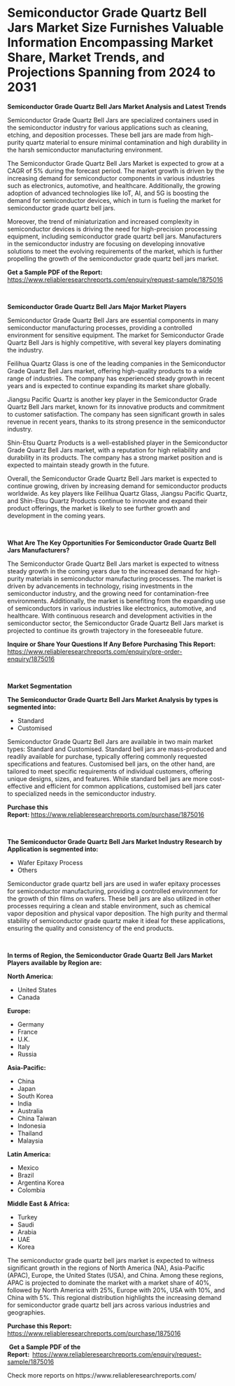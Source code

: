<p><h1>Semiconductor Grade Quartz Bell Jars Market Size Furnishes Valuable Information Encompassing Market Share, Market Trends, and Projections Spanning from 2024 to 2031</h1></p><p><strong>Semiconductor Grade Quartz Bell Jars Market Analysis and Latest Trends</strong></p>
<p><p>Semiconductor Grade Quartz Bell Jars are specialized containers used in the semiconductor industry for various applications such as cleaning, etching, and deposition processes. These bell jars are made from high-purity quartz material to ensure minimal contamination and high durability in the harsh semiconductor manufacturing environment.</p><p>The Semiconductor Grade Quartz Bell Jars Market is expected to grow at a CAGR of 5% during the forecast period. The market growth is driven by the increasing demand for semiconductor components in various industries such as electronics, automotive, and healthcare. Additionally, the growing adoption of advanced technologies like IoT, AI, and 5G is boosting the demand for semiconductor devices, which in turn is fueling the market for semiconductor grade quartz bell jars.</p><p>Moreover, the trend of miniaturization and increased complexity in semiconductor devices is driving the need for high-precision processing equipment, including semiconductor grade quartz bell jars. Manufacturers in the semiconductor industry are focusing on developing innovative solutions to meet the evolving requirements of the market, which is further propelling the growth of the semiconductor grade quartz bell jars market.</p></p>
<p><strong>Get a Sample PDF of the Report:&nbsp;</strong> <a href="https://www.reliableresearchreports.com/enquiry/request-sample/1875016">https://www.reliableresearchreports.com/enquiry/request-sample/1875016</a></p>
<p>&nbsp;</p>
<p><strong>Semiconductor Grade Quartz Bell Jars Major Market Players</strong></p>
<p><p>Semiconductor Grade Quartz Bell Jars are essential components in many semiconductor manufacturing processes, providing a controlled environment for sensitive equipment. The market for Semiconductor Grade Quartz Bell Jars is highly competitive, with several key players dominating the industry.</p><p>Feilihua Quartz Glass is one of the leading companies in the Semiconductor Grade Quartz Bell Jars market, offering high-quality products to a wide range of industries. The company has experienced steady growth in recent years and is expected to continue expanding its market share globally.</p><p>Jiangsu Pacific Quartz is another key player in the Semiconductor Grade Quartz Bell Jars market, known for its innovative products and commitment to customer satisfaction. The company has seen significant growth in sales revenue in recent years, thanks to its strong presence in the semiconductor industry.</p><p>Shin-Etsu Quartz Products is a well-established player in the Semiconductor Grade Quartz Bell Jars market, with a reputation for high reliability and durability in its products. The company has a strong market position and is expected to maintain steady growth in the future.</p><p>Overall, the Semiconductor Grade Quartz Bell Jars market is expected to continue growing, driven by increasing demand for semiconductor products worldwide. As key players like Feilihua Quartz Glass, Jiangsu Pacific Quartz, and Shin-Etsu Quartz Products continue to innovate and expand their product offerings, the market is likely to see further growth and development in the coming years.</p></p>
<p>&nbsp;</p>
<p><strong>What Are The Key Opportunities For Semiconductor Grade Quartz Bell Jars Manufacturers?</strong></p>
<p><p>The Semiconductor Grade Quartz Bell Jars market is expected to witness steady growth in the coming years due to the increased demand for high-purity materials in semiconductor manufacturing processes. The market is driven by advancements in technology, rising investments in the semiconductor industry, and the growing need for contamination-free environments. Additionally, the market is benefiting from the expanding use of semiconductors in various industries like electronics, automotive, and healthcare. With continuous research and development activities in the semiconductor sector, the Semiconductor Grade Quartz Bell Jars market is projected to continue its growth trajectory in the foreseeable future.</p></p>
<p><strong>Inquire or Share Your Questions If Any Before Purchasing This Report:</strong> <a href="https://www.reliableresearchreports.com/enquiry/pre-order-enquiry/1875016">https://www.reliableresearchreports.com/enquiry/pre-order-enquiry/1875016</a></p>
<p>&nbsp;</p>
<p><strong>Market Segmentation</strong></p>
<p><strong>The Semiconductor Grade Quartz Bell Jars Market Analysis by types is segmented into:</strong></p>
<p><ul><li>Standard</li><li>Customised</li></ul></p>
<p><p>Semiconductor Grade Quartz Bell Jars are available in two main market types: Standard and Customised. Standard bell jars are mass-produced and readily available for purchase, typically offering commonly requested specifications and features. Customised bell jars, on the other hand, are tailored to meet specific requirements of individual customers, offering unique designs, sizes, and features. While standard bell jars are more cost-effective and efficient for common applications, customised bell jars cater to specialized needs in the semiconductor industry.</p></p>
<p><strong>Purchase this Report:&nbsp;</strong><a href="https://www.reliableresearchreports.com/purchase/1875016">https://www.reliableresearchreports.com/purchase/1875016</a></p>
<p>&nbsp;</p>
<p><strong>The Semiconductor Grade Quartz Bell Jars Market Industry Research by Application is segmented into:</strong></p>
<p><ul><li>Wafer Epitaxy Process</li><li>Others</li></ul></p>
<p><p>Semiconductor grade quartz bell jars are used in wafer epitaxy processes for semiconductor manufacturing, providing a controlled environment for the growth of thin films on wafers. These bell jars are also utilized in other processes requiring a clean and stable environment, such as chemical vapor deposition and physical vapor deposition. The high purity and thermal stability of semiconductor grade quartz make it ideal for these applications, ensuring the quality and consistency of the end products.</p></p>
<p>&nbsp;</p>
<p><strong>In terms of Region, the Semiconductor Grade Quartz Bell Jars Market Players available by Region are:</strong></p>
<p>
    <p> <strong> North America: </strong>
        <ul>
            <li>United States</li>
            <li>Canada</li>
        </ul>
        </p> 
    <p> <strong> Europe: </strong>
        <ul>
            <li>Germany</li>
            <li>France</li>
            <li>U.K.</li>
            <li>Italy</li>
            <li>Russia</li>
        </ul>
        </p> 
    <p> <strong> Asia-Pacific: </strong>
        <ul>
            <li>China</li>
            <li>Japan</li>
            <li>South Korea</li>
            <li>India</li>
            <li>Australia</li>
            <li>China Taiwan</li>
            <li>Indonesia</li>
            <li>Thailand</li>
            <li>Malaysia</li>
        </ul>
        </p> 
    <p> <strong> Latin America: </strong>
        <ul>
            <li>Mexico</li>
            <li>Brazil</li>
            <li>Argentina Korea</li>
            <li>Colombia</li>
        </ul>
        </p> 
    <p> <strong> Middle East & Africa: </strong>
        <ul>
            <li>Turkey</li>
            <li>Saudi</li>
            <li>Arabia</li>
            <li>UAE</li>
            <li>Korea</li>
        </ul>
    </p>
    </p>
<p><p>The semiconductor grade quartz bell jars market is expected to witness significant growth in the regions of North America (NA), Asia-Pacific (APAC), Europe, the United States (USA), and China. Among these regions, APAC is projected to dominate the market with a market share of 40%, followed by North America with 25%, Europe with 20%, USA with 10%, and China with 5%. This regional distribution highlights the increasing demand for semiconductor grade quartz bell jars across various industries and geographies.</p></p>
<p><strong>Purchase this Report: </strong><a href="https://www.reliableresearchreports.com/purchase/1875016">https://www.reliableresearchreports.com/purchase/1875016</a></p>
<p>&nbsp;<strong>Get a Sample PDF of the Report:&nbsp;&nbsp;</strong><a href="https://www.reliableresearchreports.com/enquiry/request-sample/1875016">https://www.reliableresearchreports.com/enquiry/request-sample/1875016</a></p>
<p><strong></strong></p>
<p>Check more reports on https://www.reliableresearchreports.com/</p>